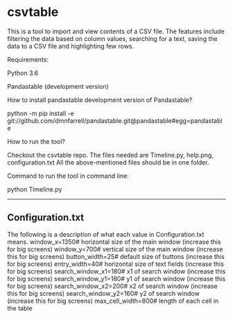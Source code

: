 # csvtable
This is a tool to import and view contents of a CSV file.
The features include filtering the data based on column values, searching for a text, saving the data to a CSV file and highlighting few rows.

Requirements:

Python 3.6

Pandastable (development version)

How to install pandastable development version of Pandastable?

python -m pip install -e git://github.com/dmnfarrell/pandastable.git@pandastable#egg=pandastable

How to run the tool?

Checkout the csvtable repo. 
The files needed are Timeline.py, help.png, configuration.txt
All the above-mentioned files should be in one folder.

Command to run the tool in command line:

python Timeline.py

--------------------
Configuration.txt
------------------
The following is a description of what each value in Configuration.txt means.
window_x=1350# horizontal size of the main window (increase this for big screens)
window_y=700# vertical size of the main window (increase this for big screens)
button_width=25# default size of buttons (increase this for big screens)
entry_width=40# horizontal size of text fields (increase this for big screens)
search_window_x1=180# x1 of search window (increase this for big screens)
search_window_y1=180# y1 of search window (increase this for big screens)
search_window_x2=200# x2 of search window (increase this for big screens)
search_window_y2=160# y2 of search window (increase this for big screens)
max_cell_width=800# length of each cell in the table

